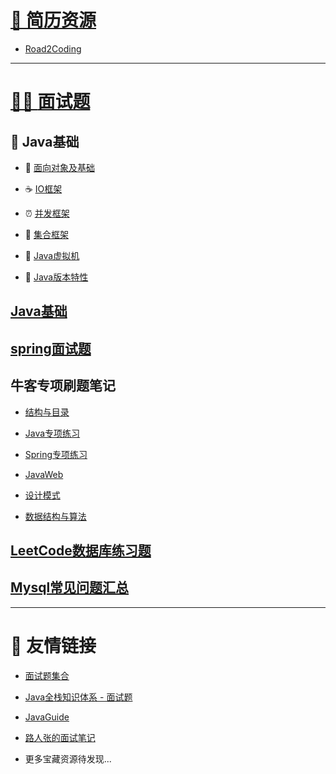 # [🔖 **简历资源**](interview/简历)

  - [Road2Coding](https://www.r2coding.com/#/README?id=%e7%ae%80%e5%8e%86%e7%9b%b8%e5%85%b3)
  
---

# [👨‍💻 **面试题**](interview/first)

## 🍵 Java基础

  - 🍵 [面向对象及基础](interview/Java基础/面向对象及基础)

  - ☕ [IO框架](interview/Java基础/IO框架)

  - ⏰ [并发框架](interview/Java基础/并发框架)

  - 🥉 [集合框架](interview/Java基础/集合框架)

  - 🐯 [Java虚拟机](interview/Java基础/Java虚拟机)

  - 🐼 [Java版本特性](interview/Java基础/Java版本特性)


## [Java基础](interview/Java基础)

## [spring面试题](interview/spring面试题)

## 牛客专项刷题笔记

   - [结构与目录](interview/牛客专项刷题笔记/first)
   
   - [Java专项练习](interview/牛客专项刷题笔记/Java专项练习)
   
   - [Spring专项练习](interview/牛客专项刷题笔记/Spring专项练习)
   
   - [JavaWeb](interview/牛客专项刷题笔记/JavaWeb)
   
   - [设计模式](interview/牛客专项刷题笔记/设计模式)
   
   - [数据结构与算法](interview/牛客专项刷题笔记/数据结构与算法)

## [LeetCode数据库练习题](interview/LeetCode数据库练习题)

## [Mysql常见问题汇总](interview/Mysql常见问题汇总)

---

# 👕 **友情链接**

  - [面试题集合](https://www.r2coding.com/#/README?id=%e9%9d%a2%e8%af%95%e9%a2%98%e9%9b%86%e5%90%88)
  
  - [Java全栈知识体系 - 面试题](https://www.pdai.tech/md/interview/x-interview.html)
  
  - [JavaGuide](https://javaguide.cn/home.html#%E9%A1%B9%E7%9B%AE%E7%9B%B8%E5%85%B3)
  
  - [路人张的面试笔记](https://javaguide.cn/home.html#%E9%A1%B9%E7%9B%AE%E7%9B%B8%E5%85%B3)
  
  - 更多宝藏资源待发现...